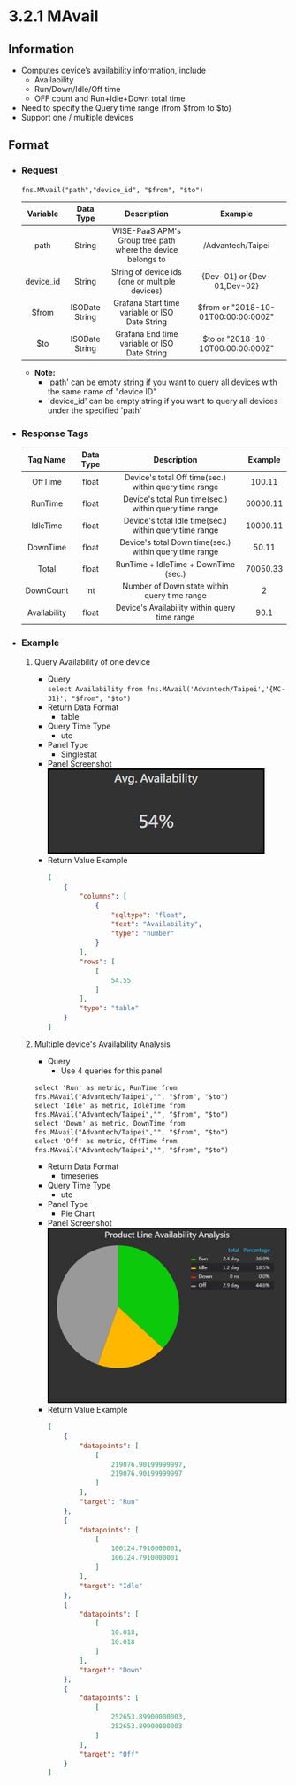 # 3.2.1 MAvail

## Information

* Computes device’s availability information, include
    * Availability
    * Run/Down/Idle/Off time
    * OFF count and  Run+Idle+Down total time
* Need to specify the Query time range (from $from to $to)
* Support one / multiple devices

## Format

* ### Request

  ```
  fns.MAvail("path","device_id", "$from", "$to")
  ```

  | Variable | Data Type | Description | Example |
  | :---: | :---: | :---: | :---: |
  | path | String | WISE-PaaS APM's Group tree path<br>where the device belongs to | /Advantech/Taipei |
  | device_id | String | String of device ids \(one or multiple devices\) | {Dev-01} or {Dev-01,Dev-02} |
  | $from | ISODate String | Grafana Start time variable or ISO Date String | $from or "2018-10-01T00:00:00:000Z" |
  | $to | ISODate String | Grafana End time variable or ISO Date String | $to or "2018-10-10T00:00:00:000Z" |

  - **Note:**
    - 'path' can be empty string if you want to query all devices with the same name of "device ID"
    - 'device_id' can be empty string if you want to query all devices under the specified 'path'
  

* ### Response Tags

  | Tag Name | Data Type | Description | Example |
  | :---: | :---: | :---: | :---: |
  | OffTime | float | Device's total Off time(sec.) within query time range | 100.11 |
  | RunTime | float | Device's total Run time(sec.) within query time range | 60000.11 |
  | IdleTime | float | Device's total Idle time(sec.) within query time range | 10000.11 |  
  | DownTime | float | Device's total Down time(sec.) within query time range | 50.11 |
  | Total | float | RunTime + IdleTime + DownTime (sec.) | 70050.33 |
  | DownCount | int | Number of Down state within query time range | 2 |
  | Availability | float | Device's Availability within query time range | 90.1 |
  

* ### Example  
    1. Query Availability of one device   
        - Query   
        ``` select Availability from fns.MAvail('Advantech/Taipei','{MC-31}', "$from", "$to") ```
        - Return Data Format   
            * table
        - Query Time Type   
            * utc
        - Panel Type   
            * Singlestat
        - Panel Screenshot      
            ![](/images/3.2.1-MAvail-Availability.jpg)
        - Return Value Example    
            ``` json
            [
                {
                    "columns": [
                        {
                            "sqltype": "float", 
                            "text": "Availability", 
                            "type": "number"
                        }
                    ], 
                    "rows": [
                        [
                            54.55
                        ]
                    ], 
                    "type": "table"
                }
            ]
            ```

    2. Multiple device's Availability Analysis   
        - Query   
            * Use 4 queries for this panel   
        ``` 
        select 'Run' as metric, RunTime from fns.MAvail("Advantech/Taipei","", "$from", "$to") 
        select 'Idle' as metric, IdleTime from fns.MAvail("Advantech/Taipei","", "$from", "$to")
        select 'Down' as metric, DownTime from fns.MAvail("Advantech/Taipei","", "$from", "$to")
        select 'Off' as metric, OffTime from fns.MAvail("Advantech/Taipei","", "$from", "$to")
        ```
        - Return Data Format   
            * timeseries
        - Query Time Type   
            * utc
        - Panel Type   
            * Pie Chart
        - Panel Screenshot   
            ![](/images/3.2.1-MAvail-Pie.jpg)
        - Return Value Example    
            ``` json
            [
                {
                    "datapoints": [
                        [
                            219076.90199999997, 
                            219076.90199999997
                        ]
                    ], 
                    "target": "Run"
                }, 
                {
                    "datapoints": [
                        [
                            106124.7910000001, 
                            106124.7910000001
                        ]
                    ], 
                    "target": "Idle"
                }, 
                {
                    "datapoints": [
                        [
                            10.018, 
                            10.018
                        ]
                    ], 
                    "target": "Down"
                }, 
                {
                    "datapoints": [
                        [
                            252653.89900000003, 
                            252653.89900000003
                        ]
                    ], 
                    "target": "Off"
                }
            ]       
            ```
